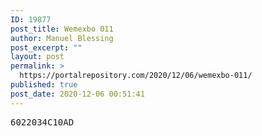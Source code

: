 ```yaml
---
ID: 19877
post_title: Wemexbo 011
author: Manuel Blessing
post_excerpt: ""
layout: post
permalink: >
  https://portalrepository.com/2020/12/06/wemexbo-011/
published: true
post_date: 2020-12-06 00:51:41
---
```

<pre>6022034C10AD</pre>